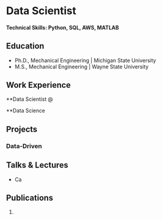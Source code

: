 # Data Scientist

#### Technical Skills: Python, SQL, AWS, MATLAB

## Education
- Ph.D., Mechanical Engineering | Michigan State University 						       		
- M.S., Mechanical Engineering | Wayne State University  		


## Work Experience
**Data Scientist @ 

**Data Science 
## Projects
### Data-Driven 



## Talks & Lectures
- Ca

## Publications
1. 


